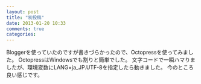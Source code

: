 ```yaml
---
layout: post
title: "初投稿"
date: 2013-01-20 10:33
comments: true
categories: 
---
```


Bloggerを使っていたのですが書きづらかったので、Octopressを使ってみました。
OctopressはWindowsでも割りと簡単でした。
文字コードで一瞬ハマりましたが、環境変数にLANG=ja_JP.UTF-8を指定したら動きました。
今のところ良い感じです。
